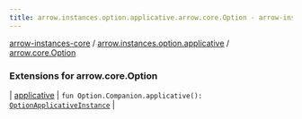 ```yaml
---
title: arrow.instances.option.applicative.arrow.core.Option - arrow-instances-core
---
```


[arrow-instances-core](../../index.html) / [arrow.instances.option.applicative](../index.html) / [arrow.core.Option](./index.html)

### Extensions for arrow.core.Option

| [applicative](applicative.html) | `fun Option.Companion.applicative(): `[`OptionApplicativeInstance`](../../arrow.instances/-option-applicative-instance/index.html) |

